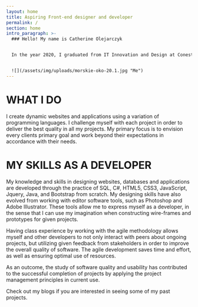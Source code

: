 ```yaml
---
layout: home
title: Aspiring Front-end designer and developer
permalink: /
section: home
intro_paragraph: >-
  ### Hello! My name is Catherine Olejarczyk


  In the year 2020, I graduated from IT Innovation and Design at Conestoga College in Waterloo. My objective in the working world is to seek employment in the field of Information technology where I can utilize and further develop the skills I have acquired as an IT Innovation and Design student. My main ambition is to enhance my skills as a front-end developer because I enjoy being creative and learning new techniques in developing client-side designs. 


  ![](/assets/img/uploads/morskie-oko-20.1.jpg "Me")
---
```

# **WHAT I DO**

I create dynamic websites and applications using a variation of programming languages. I challenge myself with each project in order to deliver the best quality in all my projects. My primary focus is to envision every clients primary goal and work beyond their expectations in accordance with their needs.

# MY SKILLS AS A DEVELOPER

My knowledge and skills in designing websites, databases and applications are developed through the practice of SQL, C#, HTML5, CSS3, JavaScript, Jquery, Java, and Bootstrap from scratch. My designing skills have also evolved from working with editor software tools, such as Photoshop and Adobe Illustrator. These tools allow me to express myself as a developer, in the sense that I can use my imagination when constructing wire-frames and prototypes for given projects.  

Having class experience by working with the agile methodology allows myself and other developers to not only interact with peers about ongoing projects, but utilizing given feedback from stakeholders in order to improve the overall quality of software. The agile development saves time and effort, as well as ensuring optimal use of resources.  

As an outcome, the study of software quality and usability has contributed to the successful completion of projects by applying the project management principles in current use. 

Check out my blogs if you are interested in seeing some of my past projects.